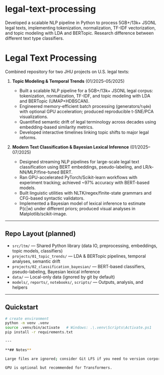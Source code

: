 # legal-text-processing
Developed a scalable NLP pipeline in Python to process 5GB+/13k+ JSONL legal texts, implementing tokenization, normalization, TF-IDF vectorization, and topic modeling with LDA and BERTopic. Research difference between different text type classifiers.

# Legal Text Processing

Combined repository for two JHU projects on U.S. legal texts:

1. **Topic Modeling & Temporal Trends** (01/2025–05/2025)  
   - Built a scalable NLP pipeline for a 5GB+/13k+ JSONL legal corpus: 
tokenization, normalization, TF-IDF, and topic modeling with LDA and 
BERTopic (UMAP+HDBSCAN).  
   - Engineered memory-efficient batch processing (generators/`tqdm`) with 
optional GPU acceleration; produced reproducible t-SNE/PCA visualizations.  
   - Quantified semantic drift of legal terminology across decades using 
embedding-based similarity metrics.  
   - Developed interactive timelines linking topic shifts to major legal 
reforms.  

2. **Modern Text Classification & Bayesian Lexical Inference** 
(01/2025–07/2025)  
   - Designed streaming NLP pipelines for large-scale legal text 
classification using BERT embeddings, pseudo-labeling, and 
LR/k-NN/MLP/fine-tuned BERT.  
   - Ran GPU-accelerated PyTorch/Scikit-learn workflows with experiment 
tracking; achieved ~97% accuracy with BERT-based models.  
   - Built linguistic utilities with NLTK/regex/finite-state grammars and 
CFG-based syntactic validators.  
   - Implemented a Bayesian model of lexical inference to estimate P(c|w) 
under different priors; produced visual analyses in 
Matplotlib/scikit-image.  

---

## Repo Layout (planned)
- `src/ltm/` — Shared Python library (data IO, preprocessing, embeddings, 
topic models, classifiers)  
- `projects/01_topic_trends/` — LDA & BERTopic pipelines, temporal 
analyses, semantic drift  
- `projects/02_classification_bayesian/` — BERT-based classifiers, 
pseudo-labeling, Bayesian lexical inference  
- `data/` — Local-only data (ignored by git by default)  
- `models/`, `reports/`, `notebooks/`, `scripts/` — Outputs, analysis, and 
helpers  

---

## Quickstart
```bash
# create environment
python -m venv .venv
source .venv/bin/activate   # Windows: .\.venv\Scripts\Activate.ps1
pip install -r requirements.txt

---

**## Notes**

Large files are ignored; consider Git LFS if you need to version corpora.

GPU is optional but recommended for Transformers.
